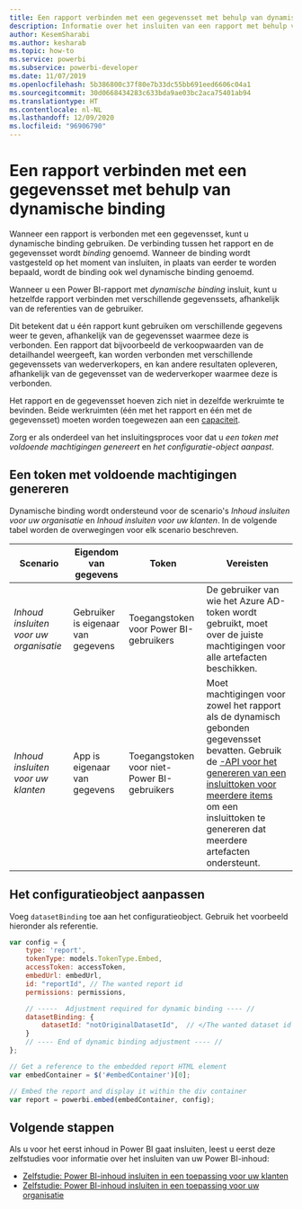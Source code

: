 ```yaml
---
title: Een rapport verbinden met een gegevensset met behulp van dynamische binding
description: Informatie over het insluiten van een rapport met behulp van dynamische binding.
author: KesemSharabi
ms.author: kesharab
ms.topic: how-to
ms.service: powerbi
ms.subservice: powerbi-developer
ms.date: 11/07/2019
ms.openlocfilehash: 5b386800c37f80e7b33dc55bb691eed6606c04a1
ms.sourcegitcommit: 30d0668434283c633bda9ae03bc2aca75401ab94
ms.translationtype: HT
ms.contentlocale: nl-NL
ms.lasthandoff: 12/09/2020
ms.locfileid: "96906790"
---
```

# <a name="connect-a-report-to-a-dataset-using-dynamic-binding"></a>Een rapport verbinden met een gegevensset met behulp van dynamische binding 

Wanneer een rapport is verbonden met een gegevensset, kunt u dynamische binding gebruiken. De verbinding tussen het rapport en de gegevensset wordt *binding* genoemd. Wanneer de binding wordt vastgesteld op het moment van insluiten, in plaats van eerder te worden bepaald, wordt de binding ook wel dynamische binding genoemd.

Wanneer u een Power BI-rapport met *dynamische binding* insluit, kunt u hetzelfde rapport verbinden met verschillende gegevenssets, afhankelijk van de referenties van de gebruiker.

Dit betekent dat u één rapport kunt gebruiken om verschillende gegevens weer te geven, afhankelijk van de gegevensset waarmee deze is verbonden. Een rapport dat bijvoorbeeld de verkoopwaarden van de detailhandel weergeeft, kan worden verbonden met verschillende gegevenssets van wederverkopers, en kan andere resultaten opleveren, afhankelijk van de gegevensset van de wederverkoper waarmee deze is verbonden.

Het rapport en de gegevensset hoeven zich niet in dezelfde werkruimte te bevinden. Beide werkruimten (één met het rapport en één met de gegevensset) moeten worden toegewezen aan een [capaciteit](azure-pbie-create-capacity.md).

Zorg er als onderdeel van het insluitingsproces voor dat u *een token met voldoende machtigingen genereert* en *het configuratie-object aanpast*.

## <a name="generating-a-token-with-sufficient-permissions"></a>Een token met voldoende machtigingen genereren

Dynamische binding wordt ondersteund voor de scenario's *Inhoud insluiten voor uw organisatie* en *Inhoud insluiten voor uw klanten*. In de volgende tabel worden de overwegingen voor elk scenario beschreven.

|Scenario  |Eigendom van gegevens  |Token  |Vereisten  |
|---------|---------|---------|---------|
|*Inhoud insluiten voor uw organisatie*    |Gebruiker is eigenaar van gegevens         |Toegangstoken voor Power BI-gebruikers         |De gebruiker van wie het Azure AD-token wordt gebruikt, moet over de juiste machtigingen voor alle artefacten beschikken.         |
|*Inhoud insluiten voor uw klanten*     |App is eigenaar van gegevens         |Toegangstoken voor niet-Power BI-gebruikers         |Moet machtigingen voor zowel het rapport als de dynamisch gebonden gegevensset bevatten. Gebruik de [-API voor het genereren van een insluittoken voor meerdere items](/rest/api/power-bi/embedtoken/generatetoken) om een insluittoken te genereren dat meerdere artefacten ondersteunt.         |

## <a name="adjusting-the-config-object"></a>Het configuratieobject aanpassen
Voeg `datasetBinding` toe aan het configuratieobject. Gebruik het voorbeeld hieronder als referentie.

```javascript
var config = {
    type: 'report',
    tokenType: models.TokenType.Embed,
    accessToken: accessToken,
    embedUrl: embedUrl,
    id: "reportId", // The wanted report id
    permissions: permissions,

    // -----  Adjustment required for dynamic binding ---- //
    datasetBinding: {
        datasetId: "notOriginalDatasetId",  // </The wanted dataset id
    }
    // ---- End of dynamic binding adjustment ---- //
};

// Get a reference to the embedded report HTML element
var embedContainer = $('#embedContainer')[0];

// Embed the report and display it within the div container
var report = powerbi.embed(embedContainer, config);
```

## <a name="next-steps"></a>Volgende stappen

Als u voor het eerst inhoud in Power BI gaat insluiten, leest u eerst deze zelfstudies voor informatie over het insluiten van uw Power BI-inhoud:
* [Zelfstudie: Power BI-inhoud insluiten in een toepassing voor uw klanten](embed-sample-for-customers.md)
* [Zelfstudie: Power BI-inhoud insluiten in een toepassing voor uw organisatie](embed-sample-for-your-organization.md)